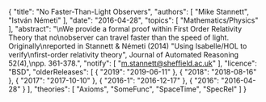 {
    "title": "No Faster-Than-Light Observers",
    "authors": [
        "Mike Stannett",
        "István Németi"
    ],
    "date": "2016-04-28",
    "topics": [
        "Mathematics/Physics"
    ],
    "abstract": "\nWe provide a formal proof within First Order Relativity Theory that no\nobserver can travel faster than the speed of light. Originally\nreported in Stannett & Németi (2014) \"Using Isabelle/HOL to verify\nfirst-order relativity theory\", Journal of Automated Reasoning 52(4),\npp. 361-378.",
    "notify": [
        "m.stannett@sheffield.ac.uk"
    ],
    "licence": "BSD",
    "olderReleases": [
        {
            "2019": "2019-06-11"
        },
        {
            "2018": "2018-08-16"
        },
        {
            "2017": "2017-10-10"
        },
        {
            "2016-1": "2016-12-17"
        },
        {
            "2016": "2016-04-28"
        }
    ],
    "theories": [
        "Axioms",
        "SomeFunc",
        "SpaceTime",
        "SpecRel"
    ]
}